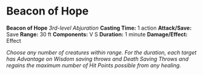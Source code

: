 # Beacon of Hope

**Beacon of Hope**
_3rd-level Abjuration_
**Casting Time:** 1 action
**Attack/Save:** Save
**Range:** 30 ft
**Components:** V S
**Duration:** 1 minute
**Damage/Effect:** Effect

*Choose any number of creatures within range. For the duration, each target has Advantage on Wisdom saving throws and Death Saving Throws and regains the maximum number of Hit Points possible from any healing.*